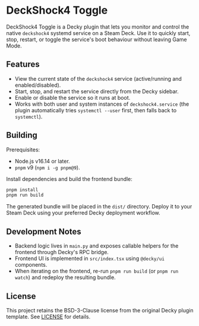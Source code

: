 # DeckShock4 Toggle

DeckShock4 Toggle is a Decky plugin that lets you monitor and control the native `deckshock4` systemd service on a Steam Deck. Use it to quickly start, stop, restart, or toggle the service's boot behaviour without leaving Game Mode.

## Features

- View the current state of the `deckshock4` service (active/running and enabled/disabled).
- Start, stop, and restart the service directly from the Decky sidebar.
- Enable or disable the service so it runs at boot.
- Works with both user and system instances of `deckshock4.service` (the plugin automatically tries `systemctl --user` first, then falls back to `systemctl`).

## Building

Prerequisites:

- Node.js v16.14 or later.
- `pnpm` v9 (`npm i -g pnpm@9`).

Install dependencies and build the frontend bundle:

```bash
pnpm install
pnpm run build
```

The generated bundle will be placed in the `dist/` directory. Deploy it to your Steam Deck using your preferred Decky deployment workflow.

## Development Notes

- Backend logic lives in `main.py` and exposes callable helpers for the frontend through Decky's RPC bridge.
- Frontend UI is implemented in `src/index.tsx` using `@decky/ui` components.
- When iterating on the frontend, re-run `pnpm run build` (or `pnpm run watch`) and redeploy the resulting bundle.

## License

This project retains the BSD-3-Clause license from the original Decky plugin template. See [LICENSE](LICENSE) for details.

